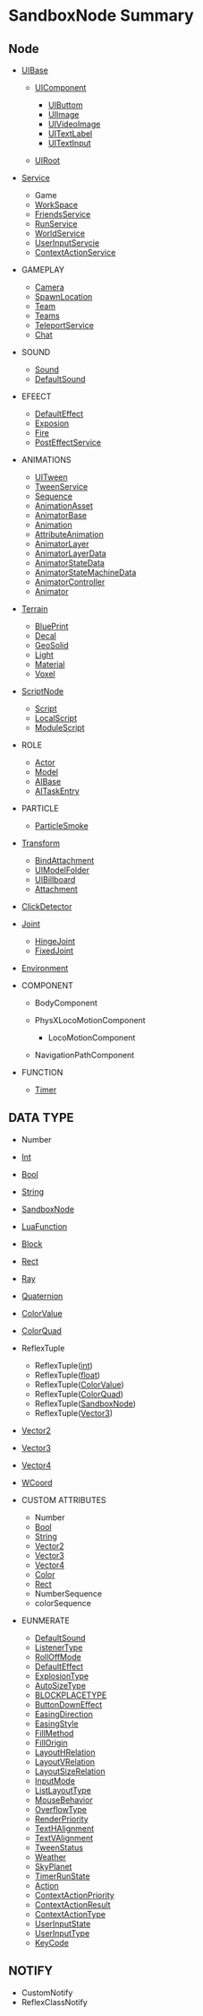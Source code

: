 <!-- 注：
本地调试路径 /#/Api/Class/Scene/SceneUIBase.md
线上跳转路径 /studiohtml/#/Api/Class/Scene/SceneUIBase.md -->

# SandboxNode Summary

## Node

- [UIBase](/#/Api/Class/Scene/SceneUIBase.md)
    - [UIComponent](/#/Api/Class/Scene/SceneUIComponent.md)
        - [UIButtom](/#/Api/Class/Scene/SceneUIButtom.md)
        - [UIImage](/#/Api/Class/Scene/SceneUIImage.md)
        - [UIVideoImage](/#/Api/Class/Scene/SceneUIVideoImage.md)
        - [UITextLabel](/#/Api/Class/Scene/SceneUITextLabel.md)
        - [UITextInput](/#/Api/Class/Scene/SceneUITextInput.md)

    - [UIRoot](/#/Api/Class/Scene/SandboxUIRoot.md)

- [Service](/#/Api/Class/Service/ServiceNode.md)
    - Game
    - [WorkSpace](/#/Api/Class/Scene/SceneRoot.md)
    - [FriendsService](/#/Api/Class/Data/SandboxFriendsService.md)
    - [RunService](/#/Api/Class/Script/RunService.md)
    - [WorldService](/#/Api/Class/GamePlay/SandboxWorldService.md)
    - [UserInputServcie](/#/Api/Class/Animation/UserInputService.md)
    - [ContextActionService](/#/Api/Class/Input/ContextActionService.md)

- GAMEPLAY
    - [Camera](/#/Api/Class/GamePlay/SandboxCameraObject.md)
    - [SpawnLocation](/#/Api/Class/GamePlay/SpawnLocation.md)
    - [Team](/#/Api/Class/GamePlay/SandboxTeam.md)
    - [Teams](/#/Api/Class/GamePlay/SandboxTeams.md)
    - [TeleportService](/#/Api/Class/GamePlay/SandboxTeleportService.md)
    - [Chat](/#/Api/Class/GamePlay/SandboxChat.md)

- SOUND
    - [Sound](/#/Api/Class/Sound/SandboxSound.md)
    - [DefaultSound](/#/Api/Class/Sound/SandboxDefaultSound.md)

- EFEECT
    - [DefaultEffect](/#/Api/Class/Effect/SandboxDefaultEffect.md)
    - [Exposion](/#/Api/Class/Effect/SandboxExposion.md)
    - [Fire](/#/Api/Class/Effect/SandboxFire.md)
    - [PostEffectService](/#/Api/Class/Effect/SandboxPostEffectService.md)

- ANIMATIONS
    - [UITween](/#/Api/Class/Animation/SceneTweenObject.md)
    - [TweenService](/#/Api/Class/Animation/SandboxTweenService.md)
    - [Sequence](/#/Api/Class/Animation/SandboxSequenceObject.md)
    - [AnimationAsset](/#/Api/Class/Animation/SandboxAnimationAsset.md)
    - [AnimatorBase](/#/Api/Class/Animation/SandboxAnimatorBase.md)
    - [Animation](/#/Api/Class/Animation/SandboxAnimation.md)
    - [AttributeAnimation](/#/Api/Class/Animation/SandboxAttributeAnimation.md)
    - [AnimatorLayer](/#/Api/Class/Animation/SandboxAnimatorLayer.md)
    - [AnimatorLayerData](/#/Api/Class/Animation/SandboxAnimatorLayerData.md)
    - [AnimatorStateData](/#/Api/Class/Animation/SandboxAnimatorStateData.md)
    - [AnimatorStateMachineData](/#/Api/Class/Animation/SandboxAnimatorStateMachineData.md)
    - [AnimatorController](/#/Api/Class/Animation/SandboxAnimatorController.md)
    - [Animator](/#/Api/Class/Animation/SandboxAnimator.md)

- [Terrain](/#/Api/Class/Build/TerrainNode.md)
    - [BluePrint](/#/Api/Class/Build/SandboxBluePrint.md)
    - [Decal](/#/Api/Class/Scene/SandboxDecalObject.md)
    - [GeoSolid](/#/Api/Class/Build/SceneGeoSolid.md)
    - [Light](/#/Api/Class/Build/SandboxLightObject.md)
    - [Material](/#/Api/Class/Script/SandboxMaterialObject.md)
    - [Voxel](/#/Api/Class/GamePlay/SandboxVoxelObject.md)

- [ScriptNode](/#/Api/Class/NoType/ScriptNode.md)
    - [Script](/#/Api/Class/Script/ScriptObject.md)
    - [LocalScript](/#/Api/Class/Script/LocalScriptNode.md)
    - [ModuleScript](/#/Api/Class/Script/ModuleScriptNode.md)

- ROLE
    - [Actor](/#/Api/Class/Role/SceneActorObject.md)
    - [Model](/#/Api/Class/Role/SceneModelObject.md)
    - [AIBase](/#/Api/Class/Role/SandboxAIBase.md)
    - [AITaskEntry](/#/Api/Class/Role/SandboxAITaskEntry.md)

- PARTICLE
    - [ParticleSmoke](/#/Api/Class/Effect/SandboxParticleSmoke.md)

- [Transform](/#/Api/Class/NoType/SceneTransObject.md)
    - [BindAttachment](/#/Api/Class/Bind/SceneBindAttachment.md)
    - [UIModelFolder](/#/Api/Class/Build/SceneModelFolderObject.md)
    - [UIBillboard](/#/Api/Class/Scene/SceneUIBillboard.md)
    - [Attachment](/#/Api/Class/Bind/SandboxAttachmentObject.md)

- [ClickDetector](/#/Api/Class/Input/SandboxClickDetectorObject.md)
- [Joint](/#/Api/Class/NoType/SandboxJoint.md)
    - [HingeJoint](/#/Api/Class/Bind/SandboxHingeJoint.md)
    - [FixedJoint](/#/Api/Class/Bind/SandboxFixedJoint.md)

- [Environment](/#/Api/Class/GamePlay/EnvironmentNode.md)
- COMPONENT
    - BodyComponent
    - PhysXLocoMotionComponent
        - LocoMotionComponent

    - NavigationPathComponent

- FUNCTION
    - [Timer](/#/Api/Class/Script/TimerNode.md)

## DATA TYPE

- Number
- [Int](/#/Api/DataType/Int.md)
- [Bool](/#/Api/DataType/Bool.md)
- [String](/#/Api/DataType/String.md)

- [SandboxNode](/#/Api/Class/NoType/SandboxNode.md)
- [LuaFunction](/#/Api/Parameter/LuaFunction.md)
- [Block](/#/Api/Class/Build/Block.md)
- [Rect](/#/Api/DataType/Rect.md)
- [Ray](/#/Api/DataType/Ray.md)
- [Quaternion](/#/Api/DataType/Quaternion.md)
- [ColorValue](/#/Api/DataType/ColorValue.md)
- [ColorQuad](/#/Api/DataType/ColorQuad.md)
- ReflexTuple
    - ReflexTuple([int](/#/Api/DataType/Int.md))
    - ReflexTuple([float](/#/Api/DataType/Float.md))
    - ReflexTuple([ColorValue](/#/Api/DataType/ColorValue.md))
    - ReflexTuple([ColorQuad](/#/Api/DataType/ColorQuad.md))
    - ReflexTuple([SandboxNode](/#/Api/Class/NoType/SandboxNode.md))
    - ReflexTuple([Vector3](/#/Api/DataType/Vector3.md))

- [Vector2](/#/Api/DataType/Vector2.md)
- [Vector3](/#/Api/DataType/Vector3.md)
- [Vector4](/#/Api/DataType/Vector4.md)
- [WCoord](WCoord.md)

- CUSTOM ATTRIBUTES
	- Number
	- [Bool](/#/Api/DataType/Bool.md)
	- [String](/#/Api/DataType/String.md)
	- [Vector2](/#/Api/DataType/Vector2.md)
	- [Vector3](/#/Api/DataType/Vector3.md)
	- [Vector4](/#/Api/DataType/Vector4.md)
	- [Color](/#/Api/DataType/ColorQuad.md)
	- [Rect](/#/Api/DataType/Rect.md)
	- NumberSequence
	- colorSequence

- EUNMERATE

    - [DefaultSound](/#/Api/Enumerate/Sound/EnumDefaultSound.md)
    - [ListenerType](/#/Api/Enumerate/Sound/EnumListenerType.md)
    - [RollOffMode](/#/Api/Enumerate/Sound/EnumRollOffMode.md)
    - [DefaultEffect](/#/Api/Enumerate/Effect/EnumDefaultEffect.md)
    - [ExplosionType](/#/Api/Enumerate/Effect/ExplosionType.md)
    - [AutoSizeType](/#/Api/Enumerate/UI/AutoSizeType.md)
    - [BLOCKPLACETYPE](/#/Api/Enumerate/UI/BLOCKPLACETYPE.md)
    - [ButtonDownEffect](/#/Api/Enumerate/UI/ButtonDownEffect.md)
    - [EasingDirection](/#/Api/Enumerate/UI/EasingDirection.md)
    - [EasingStyle](/#/Api/Enumerate/UI/EasingStyle.md)
    - [FillMethod](/#/Api/Enumerate/UI/EnumFillMethod.md)
    - [FillOrigin](/#/Api/Enumerate/UI/EnumFillOrigin.md)
    - [LayoutHRelation](/#/Api/Enumerate/UI/EnumLayoutHRelation.md)
    - [LayoutVRelation](/#/Api/Enumerate/UI/EnumLayoutVRelation.md)
    - [LayoutSizeRelation](/#/Api/Enumerate/UI/EnumLayoutSizeRelation.md)
    - [InputMode](/#/Api/Enumerate/UI/InputMode.md)
    - [ListLayoutType](/#/Api/Enumerate/UI/ListLayoutType.md)
    - [MouseBehavior](/#/Api/Enumerate/UI/MouseBehaviorEnum.md)
    - [OverflowType](/#/Api/Enumerate/UI/OverflowType.md)
    - [RenderPriority](/#/Api/Enumerate/UI/RenderPriority.md)
    - [TextHAlignment](/#/Api/Enumerate/UI/TextHAlignment.md)
    - [TextVAlignment](/#/Api/Enumerate/UI/TextVAlignment.md)
    - [TweenStatus](/#/Api/Enumerate/UI/TweenStatus.md)
    - [Weather](/#/Api/Enumerate/GamePlay/EnumWeather.md)
    - [SkyPlanet](/#/Api/Enumerate/GamePlay/EnumSkyPlanet.md)
    - [TimerRunState](/#/Api/Enumerate/GamePlay/TimerRunState.md)
    - [Action](/#/Api/Enumerate/UserInput/Action.md)
    - [ContextActionPriority](/#/Api/Enumerate/UserInput/ContextActionPriority.md)
    - [ContextActionResult](/#/Api/Enumerate/UserInput/ContextActionResult.md)
    - [ContextActionType](/#/Api/Enumerate/UserInput/ContextActionType.md)
    - [UserInputState](/#/Api/Enumerate/UserInput/UserInputState.md)
    - [UserInputType](/#/Api/Enumerate/UserInput/UserInputType.md)
    - [KeyCode](/#/Api/Enumerate/UserInput/KeyCode.md)
## NOTIFY

- CustomNotify
- ReflexClassNotify